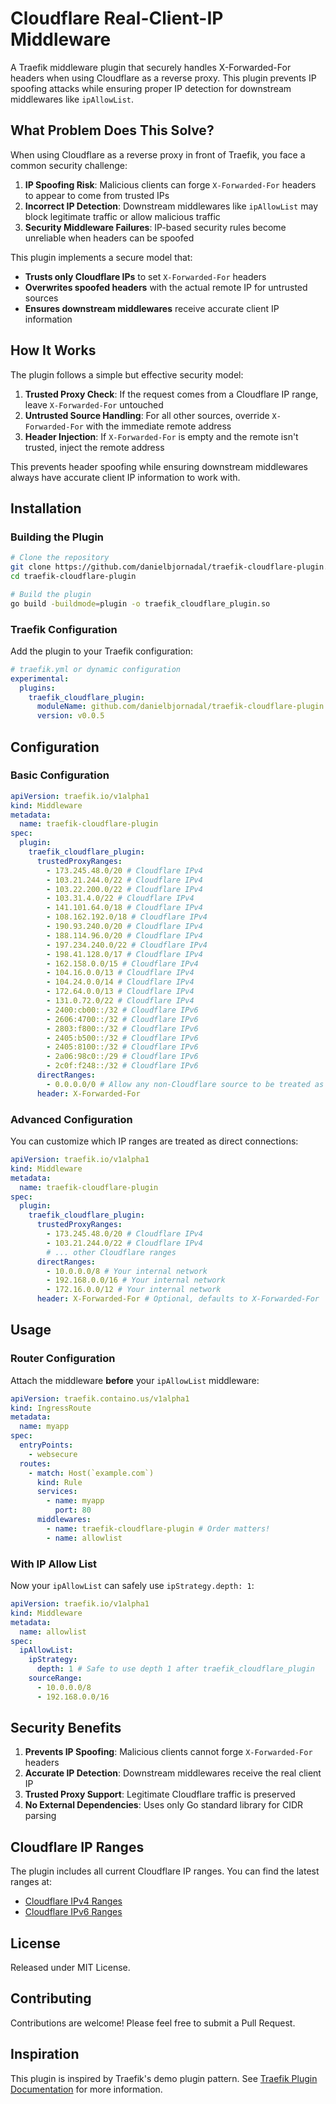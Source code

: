 # Cloudflare Real-Client-IP Middleware

A Traefik middleware plugin that securely handles X-Forwarded-For headers when using Cloudflare as a reverse proxy. This plugin prevents IP spoofing attacks while ensuring proper IP detection for downstream middlewares like `ipAllowList`.

## What Problem Does This Solve?

When using Cloudflare as a reverse proxy in front of Traefik, you face a common security challenge:

1. **IP Spoofing Risk**: Malicious clients can forge `X-Forwarded-For` headers to appear to come from trusted IPs
2. **Incorrect IP Detection**: Downstream middlewares like `ipAllowList` may block legitimate traffic or allow malicious traffic
3. **Security Middleware Failures**: IP-based security rules become unreliable when headers can be spoofed

This plugin implements a secure model that:

- **Trusts only Cloudflare IPs** to set `X-Forwarded-For` headers
- **Overwrites spoofed headers** with the actual remote IP for untrusted sources
- **Ensures downstream middlewares** receive accurate client IP information

## How It Works

The plugin follows a simple but effective security model:

1. **Trusted Proxy Check**: If the request comes from a Cloudflare IP range, leave `X-Forwarded-For` untouched
2. **Untrusted Source Handling**: For all other sources, override `X-Forwarded-For` with the immediate remote address
3. **Header Injection**: If `X-Forwarded-For` is empty and the remote isn't trusted, inject the remote address

This prevents header spoofing while ensuring downstream middlewares always have accurate client IP information to work with.

## Installation

### Building the Plugin

```bash
# Clone the repository
git clone https://github.com/danielbjornadal/traefik-cloudflare-plugin.git
cd traefik-cloudflare-plugin

# Build the plugin
go build -buildmode=plugin -o traefik_cloudflare_plugin.so
```

### Traefik Configuration

Add the plugin to your Traefik configuration:

```yaml
# traefik.yml or dynamic configuration
experimental:
  plugins:
    traefik_cloudflare_plugin:
      moduleName: github.com/danielbjornadal/traefik-cloudflare-plugin
      version: v0.0.5
```

## Configuration

### Basic Configuration

```yaml
apiVersion: traefik.io/v1alpha1
kind: Middleware
metadata:
  name: traefik-cloudflare-plugin
spec:
  plugin:
    traefik_cloudflare_plugin:
      trustedProxyRanges:
        - 173.245.48.0/20 # Cloudflare IPv4
        - 103.21.244.0/22 # Cloudflare IPv4
        - 103.22.200.0/22 # Cloudflare IPv4
        - 103.31.4.0/22 # Cloudflare IPv4
        - 141.101.64.0/18 # Cloudflare IPv4
        - 108.162.192.0/18 # Cloudflare IPv4
        - 190.93.240.0/20 # Cloudflare IPv4
        - 188.114.96.0/20 # Cloudflare IPv4
        - 197.234.240.0/22 # Cloudflare IPv4
        - 198.41.128.0/17 # Cloudflare IPv4
        - 162.158.0.0/15 # Cloudflare IPv4
        - 104.16.0.0/13 # Cloudflare IPv4
        - 104.24.0.0/14 # Cloudflare IPv4
        - 172.64.0.0/13 # Cloudflare IPv4
        - 131.0.72.0/22 # Cloudflare IPv4
        - 2400:cb00::/32 # Cloudflare IPv6
        - 2606:4700::/32 # Cloudflare IPv6
        - 2803:f800::/32 # Cloudflare IPv6
        - 2405:b500::/32 # Cloudflare IPv6
        - 2405:8100::/32 # Cloudflare IPv6
        - 2a06:98c0::/29 # Cloudflare IPv6
        - 2c0f:f248::/32 # Cloudflare IPv6
      directRanges:
        - 0.0.0.0/0 # Allow any non-Cloudflare source to be treated as direct
      header: X-Forwarded-For
```

### Advanced Configuration

You can customize which IP ranges are treated as direct connections:

```yaml
apiVersion: traefik.io/v1alpha1
kind: Middleware
metadata:
  name: traefik-cloudflare-plugin
spec:
  plugin:
    traefik_cloudflare_plugin:
      trustedProxyRanges:
        - 173.245.48.0/20 # Cloudflare IPv4
        - 103.21.244.0/22 # Cloudflare IPv4
        # ... other Cloudflare ranges
      directRanges:
        - 10.0.0.0/8 # Your internal network
        - 192.168.0.0/16 # Your internal network
        - 172.16.0.0/12 # Your internal network
      header: X-Forwarded-For # Optional, defaults to X-Forwarded-For
```

## Usage

### Router Configuration

Attach the middleware **before** your `ipAllowList` middleware:

```yaml
apiVersion: traefik.containo.us/v1alpha1
kind: IngressRoute
metadata:
  name: myapp
spec:
  entryPoints:
    - websecure
  routes:
    - match: Host(`example.com`)
      kind: Rule
      services:
        - name: myapp
          port: 80
      middlewares:
        - name: traefik-cloudflare-plugin # Order matters!
        - name: allowlist
```

### With IP Allow List

Now your `ipAllowList` can safely use `ipStrategy.depth: 1`:

```yaml
apiVersion: traefik.io/v1alpha1
kind: Middleware
metadata:
  name: allowlist
spec:
  ipAllowList:
    ipStrategy:
      depth: 1 # Safe to use depth 1 after traefik_cloudflare_plugin
    sourceRange:
      - 10.0.0.0/8
      - 192.168.0.0/16
```

## Security Benefits

1. **Prevents IP Spoofing**: Malicious clients cannot forge `X-Forwarded-For` headers
2. **Accurate IP Detection**: Downstream middlewares receive the real client IP
3. **Trusted Proxy Support**: Legitimate Cloudflare traffic is preserved
4. **No External Dependencies**: Uses only Go standard library for CIDR parsing

## Cloudflare IP Ranges

The plugin includes all current Cloudflare IP ranges. You can find the latest ranges at:

- [Cloudflare IPv4 Ranges](https://www.cloudflare.com/ips-v4)
- [Cloudflare IPv6 Ranges](https://www.cloudflare.com/ips-v6)

## License

Released under MIT License.

## Contributing

Contributions are welcome! Please feel free to submit a Pull Request.

## Inspiration

This plugin is inspired by Traefik's demo plugin pattern. See [Traefik Plugin Documentation](https://plugins.traefik.io/plugins/628c9ee2108ecc83915d7764/demo-plugin) for more information.
